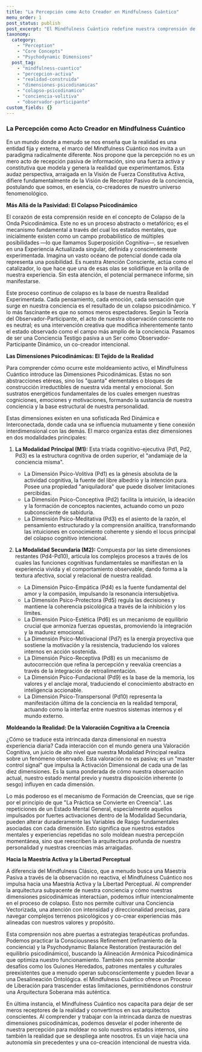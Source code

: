 ```yaml
---
title: "La Percepción como Acto Creador en Mindfulness Cuántico"
menu_order: 1
post_status: publish
post_excerpt: "El Mindfulness Cuántico redefine nuestra comprensión de la percepción, transformándola de un proceso pasivo a una fuerza activa y constitutiva. Este enfoque explora cómo nuestras dimensiones psicodinámicas internas dan forma a la realidad que experimentamos. Descubra cómo puede cultivar su conciencia para ser un co-creador intencional de su mundo."
taxonomy:
  category:
    - "Perception"
    - "Core Concepts"
    - "Psychodynamic Dimensions"
  post_tag:
    - "mindfulness-cuantico"
    - "percepcion-activa"
    - "realidad-construida"
    - "dimensiones-psicodinamicas"
    - "colapso-psicodinamico"
    - "conciencia-volitiva"
    - "observador-participante"
custom_fields: {}
---
```


### La Percepción como Acto Creador en Mindfulness Cuántico

En un mundo donde a menudo se nos enseña que la realidad es una entidad fija y externa, el marco del Mindfulness Cuántico nos invita a un paradigma radicalmente diferente. Nos propone que la percepción no es un mero acto de recepción pasiva de información, sino una fuerza activa y constitutiva que modela y genera la realidad que experimentamos. Esta audaz perspectiva, arraigada en la Visión de Fuerza Constitutiva Activa, difiere fundamentalmente de la Visión de Receptor Pasivo de la conciencia, postulando que somos, en esencia, co-creadores de nuestro universo fenomenológico.

**Más Allá de la Pasividad: El Colapso Psicodinámico**

El corazón de esta comprensión reside en el concepto de Colapso de la Onda Psicodinámica. Este no es un proceso abstracto o metafórico; es el mecanismo fundamental a través del cual los estados mentales, que inicialmente existen como un campo probabilístico de múltiples posibilidades —lo que llamamos Superposición Cognitiva—, se resuelven en una Experiencia Actualizada singular, definida y conscientemente experimentada. Imagina un vasto océano de potencial donde cada ola representa una posibilidad. Es nuestra Atención Consciente, actúa como el catalizador, lo que hace que una de esas olas se solidifique en la orilla de nuestra experiencia. Sin esta atención, el potencial permanece informe, sin manifestarse.

Este proceso continuo de colapso es la base de nuestra Realidad Experimentada. Cada pensamiento, cada emoción, cada sensación que surge en nuestra conciencia es el resultado de un colapso psicodinámico. Y lo más fascinante es que no somos meros espectadores. Según la Teoría del Observador-Participante, el acto de nuestra observación consciente no es neutral; es una intervención creativa que modifica inherentemente tanto el estado observado como el campo más amplio de la conciencia. Pasamos de ser una Conciencia Testigo pasiva a un Ser como Observador-Participante Dinámico, un co-creador intencional.

**Las Dimensiones Psicodinámicas: El Tejido de la Realidad**

Para comprender cómo ocurre este moldeamiento activo, el Mindfulness Cuántico introduce las Dimensiones Psicodinámicas. Estas no son abstracciones etéreas, sino los "quanta" elementales o bloques de construcción irreductibles de nuestra vida mental y emocional. Son sustratos energéticos fundamentales de los cuales emergen nuestras cogniciones, emociones y motivaciones, formando la sustancia de nuestra conciencia y la base estructural de nuestra personalidad.

Estas dimensiones existen en una sofisticada Red Dinámica e Interconectada, donde cada una se influencia mutuamente y tiene conexión interdimensional con las demás. El marco organiza estas diez dimensiones en dos modalidades principales:

1.  **La Modalidad Principal (M1):** Esta tríada cognitivo-ejecutiva (Pd1, Pd2, Pd3) es la estructura cognitiva de orden superior, el "andamiaje de la conciencia misma".
    *   La Dimensión Psico-Volitiva (Pd1) es la génesis absoluta de la actividad cognitiva, la fuente del libre albedrío y la intención pura. Posee una propiedad "aniquiladora" que puede disolver limitaciones percibidas.
    *   La Dimensión Psico-Conceptiva (Pd2) facilita la intuición, la ideación y la formación de conceptos nacientes, actuando como un pozo subconsciente de sabiduría.
    *   La Dimensión Psico-Meditativa (Pd3) es el asiento de la razón, el pensamiento estructurado y la comprensión analítica, transformando las intuiciones en conocimiento coherente y siendo el locus principal del colapso cognitivo intencional.

2.  **La Modalidad Secundaria (M2):** Compuesta por las siete dimensiones restantes (Pd4-Pd10), articula los complejos procesos a través de los cuales las funciones cognitivas fundamentales se manifiestan en la experiencia vivida y el comportamiento observable, dando forma a la textura afectiva, social y relacional de nuestra realidad.
    *   La Dimensión Psico-Empática (Pd4) es la fuente fundamental del amor y la compasión, impulsando la resonancia intersubjetiva.
    *   La Dimensión Psico-Protectora (Pd5) regula las decisiones y mantiene la coherencia psicológica a través de la inhibición y los límites.
    *   La Dimensión Psico-Estética (Pd6) es un mecanismo de equilibrio crucial que armoniza fuerzas opuestas, promoviendo la integración y la madurez emocional.
    *   La Dimensión Psico-Motivacional (Pd7) es la energía proyectiva que sostiene la motivación y la resistencia, traduciendo los valores internos en acción sostenida.
    *   La Dimensión Psico-Receptiva (Pd8) es un mecanismo de autocorrección que refina la percepción y reevalúa creencias a través de la integración de retroalimentación.
    *   La Dimensión Psico-Fundacional (Pd9) es la base de la memoria, los valores y el anclaje moral, traduciendo el conocimiento abstracto en inteligencia accionable.
    *   La Dimensión Psico-Transpersonal (Pd10) representa la manifestación última de la conciencia en la realidad temporal, actuando como la interfaz entre nuestros sistemas internos y el mundo externo.

**Moldeando la Realidad: De la Valoración Cognitiva a la Creencia**

¿Cómo se traduce esta intrincada danza dimensional en nuestra experiencia diaria? Cada interacción con el mundo genera una Valoración Cognitiva, un juicio de alto nivel que nuestra Modalidad Principal realiza sobre un fenómeno observado. Esta valoración no es pasiva; es un "master control signal" que impulsa la Activación Dimensional de cada una de las diez dimensiones. Es la suma ponderada de cómo nuestra observación actual, nuestro estado mental previo y nuestra disposición inherente (o sesgo) influyen en cada dimensión.

Lo más poderoso es el mecanismo de Formación de Creencias, que se rige por el principio de que "La Práctica se Convierte en Creencia". Las repeticiones de un Estado Mental General, especialmente aquellos impulsados por fuertes activaciones dentro de la Modalidad Secundaria, pueden alterar duraderamente las Variables de Rasgo fundamentales asociadas con cada dimensión. Esto significa que nuestros estados mentales y experiencias repetidas no solo moldean nuestra percepción momentánea, sino que reescriben la arquitectura profunda de nuestra personalidad y nuestras creencias más arraigadas.

**Hacia la Maestría Activa y la Libertad Perceptual**

A diferencia del Mindfulness Clásico, que a menudo busca una Maestría Pasiva a través de la observación no reactiva, el Mindfulness Cuántico nos impulsa hacia una Maestría Activa y la Libertad Perceptual. Al comprender la arquitectura subyacente de nuestra conciencia y cómo nuestras dimensiones psicodinámicas interactúan, podemos influir intencionalmente en el proceso de colapso. Esto nos permite cultivar una Conciencia Vectorizada, una atención con intensidad y direccionalidad precisas, para navegar complejos terrenos psicológicos y co-crear experiencias más alineadas con nuestros valores y propósito.

Esta comprensión nos abre puertas a estrategias terapéuticas profundas. Podemos practicar la Consciousness Refinement (refinamiento de la conciencia) y la Psychodynamic Balance Restoration (restauración del equilibrio psicodinámico), buscando la Alineación Armónica Psicodinámica que optimiza nuestro funcionamiento. También nos permite abordar desafíos como los Guiones Heredados, patrones mentales y culturales preexistentes que a menudo operan subconscientemente y pueden llevar a una Desalineación Ontológica. el Mindfulness Cuántico ofrece un Proceso de Liberación para trascender estas limitaciones, permitiéndonos construir una Arquitectura Soberana más auténtica.

En última instancia, el Mindfulness Cuántico nos capacita para dejar de ser meros receptores de la realidad y convertirnos en sus arquitectos conscientes. Al comprender y trabajar con la intrincada danza de nuestras dimensiones psicodinámicas, podemos desvelar el poder inherente de nuestra percepción para moldear no solo nuestros estados internos, sino también la realidad que se despliega ante nosotros. Es un viaje hacia una autonomía sin precedentes y una co-creación intencional de nuestra vida.